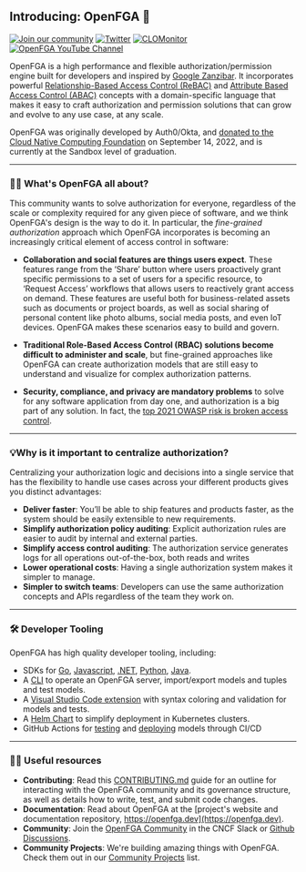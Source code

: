 ## Introducing: OpenFGA 👋

[![Join our community](https://img.shields.io/badge/slack-cncf_%23openfga-40abb8.svg?logo=slack)](https://openfga.dev/community)
[![Twitter](https://img.shields.io/twitter/follow/openfga?color=%23179CF0&logo=twitter&style=flat-square "@openfga on Twitter")](https://twitter.com/openfga)
[![CLOMonitor](https://img.shields.io/endpoint?url=https://clomonitor.io/api/projects/cncf/openfga/badge)](https://clomonitor.io/projects/cncf/openfga)
[![OpenFGA YouTube Channel](https://img.shields.io/badge/YouTube-Subscribe-red?style=flat&logo=youtube)](https://www.youtube.com/@OpenFGA)

OpenFGA is a high performance and flexible authorization/permission engine built for developers and inspired by [Google Zanzibar](https://research.google/pubs/pub48190/). It incorporates powerful [Relationship-Based Access Control (ReBAC)](https://en.wikipedia.org/wiki/Relationship-based_access_control) and [Attribute Based Access Control (ABAC)](https://en.wikipedia.org/wiki/Attribute-based_access_control) concepts with a domain-specific language that makes it easy to craft authorization and permission solutions that can grow and evolve to any use case, at any scale.

OpenFGA was originally developed by Auth0/Okta, and [donated to the Cloud Native Computing Foundation](https://www.cncf.io/projects/openfga/) on September 14, 2022, and is currently at the Sandbox level of graduation.

---
### 🙋‍♀️ What's OpenFGA all about?

This community wants to solve authorization for everyone, regardless of the scale or complexity required for any given piece of software, and we think OpenFGA's design is the way to do it. In particular, the *fine-grained authorization* approach which OpenFGA incorporates is becoming an increasingly critical element of access control in software:

* **Collaboration and social features are things users expect**. These features range from the ‘Share’ button where users proactively grant specific permissions to a set of users for a specific resource, to ‘Request Access’ workflows that allows users to reactively grant access on demand. These features are useful both for business-related assets such as documents or project boards, as well as social sharing of personal content like photo albums, social media posts, and even IoT devices. OpenFGA makes these scenarios easy to build and govern.

* **Traditional Role-Based Access Control (RBAC) solutions become difficult to administer and scale**, but fine-grained approaches like OpenFGA can create authorization models that are still easy to understand and visualize for complex authorization patterns.

* **Security, compliance, and privacy are mandatory problems** to solve for any software application from day one, and authorization is a big part of any solution. In fact, the [top 2021 OWASP risk is broken access control](https://owasp.org/Top10/).

---
### 💡Why is it important to centralize authorization?

Centralizing your authorization logic and decisions into a single service that has the flexibility to handle use cases across your different products gives you distinct advantages:

* **Deliver faster**: You’ll be able to ship features and products faster, as the system should be easily extensible to new requirements.
* **Simplify authorization policy auditing**: Explicit authorization rules are easier to audit by internal and external parties.
* **Simplify access control auditing**: The authorization service generates logs for all operations out-of-the-box, both reads and writes
* **Lower operational costs**: Having a single authorization system makes it simpler to manage.
* **Simpler to switch teams**:  Developers can use the same authorization concepts and APIs regardless of the team they work on.

---
### 🛠️ Developer Tooling

OpenFGA has high quality developer tooling, including:

- SDKs for [Go](https://github.com/openfga/go-sdk), [Javascript](https://github.com/openfga/js-sdk), [.NET](https://github.com/openfga/dotnet-sdk), [Python](https://github.com/openfga/python-sdk), [Java](https://github.com/openfga/java-sdk).
- A [CLI](https://github.com/openfga/cli) to operate an OpenFGA server, import/export models and tuples and test models.
- A [Visual Studio Code extension](https://marketplace.visualstudio.com/items?itemName=openfga.openfga-vscode) with syntax coloring and validation for models and tests.
- A [Helm Chart](https://github.com/openfga/helm-charts) to simplify deployment in Kubernetes clusters.
- GitHub Actions for [testing](https://github.com/marketplace/actions/openfga-model-testing-action) and [deploying](https://github.com/marketplace/actions/openfga-model-deploy-action) models through CI/CD

---
### 👩‍💻 Useful resources

* **Contributing**: Read this [CONTRIBUTING.md](https://github.com/openfga/.github/blob/main/CONTRIBUTING.md) guide for an outline for interacting with the OpenFGA community and its governance structure, as well as details how to write, test, and submit code changes.
* **Documentation**: Read about OpenFGA at the [project's website and documentation repository, https://openfga.dev](https://openfga.dev).
* **Community**: Join the [OpenFGA Community](https://openfga.dev/community) in the CNCF Slack or [Github Discussions](https://github.com/orgs/openfga/discussions).
* **Community Projects**: We're building amazing things with OpenFGA. Check them out in our [Community Projects](https://github.com/openfga/community#community-projects) list.
